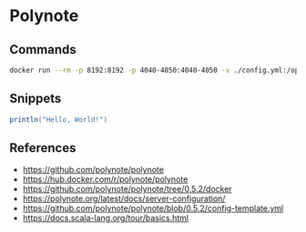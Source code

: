 # Polynote

## Commands

```bash
docker run --rm -p 8192:8192 -p 4040-4050:4040-4050 -v ./config.yml:/opt/config/config.yml --name polynote polynote/polynote:0.5.2-2.12 --config /opt/config/config.yml
```

## Snippets

```scala
println("Hello, World!")
```

## References

- https://github.com/polynote/polynote
- https://hub.docker.com/r/polynote/polynote
- https://github.com/polynote/polynote/tree/0.5.2/docker
- https://polynote.org/latest/docs/server-configuration/
- https://github.com/polynote/polynote/blob/0.5.2/config-template.yml
- https://docs.scala-lang.org/tour/basics.html
